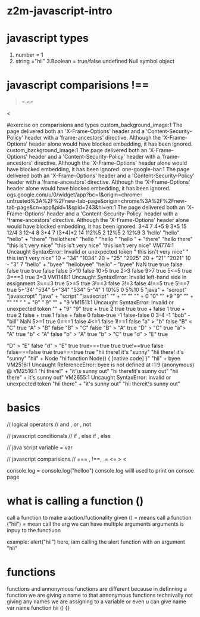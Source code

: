 # z2m-javascript-intro
# javascript types 
1. number = 1
2. string ="hii"
3.Boolean = true/false
undefined
Null
symbol
object

javascript comparisions
!== 
===
>=
<=
>
<



#exercise on comparisions and types
custom_background_image:1 The page delivered both an 'X-Frame-Options' header and a 'Content-Security-Policy' header with a 'frame-ancestors' directive. Although the 'X-Frame-Options' header alone would have blocked embedding, it has been ignored.
custom_background_image:1 The page delivered both an 'X-Frame-Options' header and a 'Content-Security-Policy' header with a 'frame-ancestors' directive. Although the 'X-Frame-Options' header alone would have blocked embedding, it has been ignored.
one-google-bar:1 The page delivered both an 'X-Frame-Options' header and a 'Content-Security-Policy' header with a 'frame-ancestors' directive. Although the 'X-Frame-Options' header alone would have blocked embedding, it has been ignored.
ogs.google.com/u/0/widget/app?bc=1&origin=chrome-untrusted%3A%2F%2Fnew-tab-page&origin=chrome%3A%2F%2Fnew-tab-page&cn=app&pid=1&spid=243&hl=en:1 The page delivered both an 'X-Frame-Options' header and a 'Content-Security-Policy' header with a 'frame-ancestors' directive. Although the 'X-Frame-Options' header alone would have blocked embedding, it has been ignored.
3+4
7
4+5
9
3*5
15
12/4
3
12-4
8
3+4
7
(3+4)*2
14
112%5
2
12%5
2
12%9
3
'hello'
"hello"
"hello" + "there"
"hellothere"
"hello " 
"hello "
"hello " + "there"
"hello there"
"this is't very nice"
"this is't very nice"
'this isn\'t very nice"
VM774:1 Uncaught SyntaxError: Invalid or unexpected token
" this isn\'t very nice"
" this isn't very nice"
10 + "34"
"1034"
20 + "25"
"2025"
20 + "21"
"2021"
10 - "3"
7
"hello" + "byee"
"hellobyee"
"hello" - "byee"
NaN
true
true
false
false
true
true
false
false
5>10
false
10>5
true
2>3
false
9>7
true
5<=5
true
3===3
true
3=3
VM1148:1 Uncaught SyntaxError: Invalid left-hand side in assignment
3===3
true
5>=5
true
3!==3
false
3!=3
false
4!==5
true
5!==7
true
5+'34'
"534"
5+"34"
"534"
5-"4"
1
10%5
0
5%10
5
"java" + "scropt"
"javascropt"
"java" + "script"
"javascript"
"" + ""
""
"" + 0
"0"
"" +9
"9"
"" + ""
""
" " + "9"
" 9"
"" + "9
VM1511:1 Uncaught SyntaxError: Invalid or unexpected token
"" + "9"
"9"
true + true
2
true
true
true + false
1
true + true
2
false + true
1
false + false
0
false-true
-1
false-false
0
3-4
-1
"bob" - "bill"
NaN
5>=1
true
0===1
false
4<=1
false
1!==1
false
"a" > "b"
false
"B" < "C"
true
"A" > "B"
false
"B" > "C"
false
"B" > "A"
true
"D" > "C"
true
"a"> "A"
true
"b" < "A"
false
"b" > "A"
true
"b" > "C"
true
"d" > "E"
true

"D" > "E"
false
"d" > "E"
true
true===true
true
true!==true
false
false===false
true
true===true
true
"hii there! it\'s \"sunny" 
"hii there! it's \"sunny"
"hii" + Node
"hiifunction Node() { [native code] }"
"hii" + byee
VM2516:1 Uncaught ReferenceError: byee is not defined
    at <anonymous>:1:9
(anonymous) @ VM2516:1
"hi there!" + "it'\s sunny out"
"hi there!it's sunny out"
"hii there" + it\'s sunny out"
VM2655:1 Uncaught SyntaxError: Invalid or unexpected token
"hii there" + "it\'s sunny out"
"hii thereit's sunny out"

# basics 

//  logical operators 
//  and , or , not 

//  javascript conditionals 
//  if ,  else if , else  

//  java script variable = var 

//  javascript comparisions 
//  ===  , !==, .= <= > < 


console.log = console.log("helloo")
console.log willl used to print on consoe page 

# what is calling a function ()
call a function to make a action/fuctionality given 
() = means call a function 
("hii") = mean call the arg 
we can have multiple arguments 
arguments is inpuy to the functiuon 

example:
alert("hii")
here, iam calling the alert function with an argument "hii"

# functions
functions and annonymous functions are different because in definning a function we are giving a name to that 
annonymous functions technivally not giving any names we are assigning to a variable or even u can give name var name function hii () {}